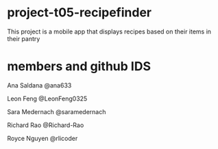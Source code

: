 # project-t05-recipefinder

This project is a mobile app that displays recipes based on their items in their pantry

# members and github IDS

Ana Saldana  @ana633

Leon Feng @LeonFeng0325

Sara Medernach @saramedernach

Richard Rao @Richard-Rao

Royce Nguyen @rlicoder


